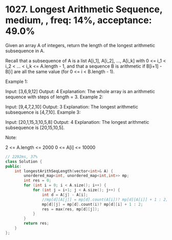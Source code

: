 # 1027. Longest Arithmetic Sequence, medium, , freq: 14%, acceptance: 49.0%

Given an array A of integers, return the length of the longest arithmetic subsequence in A.

Recall that a subsequence of A is a list A[i_1], A[i_2], ..., A[i_k] with 0 <= i_1 < i_2 < ... < i_k <= A.length - 1, and that a sequence B is arithmetic if B[i+1] - B[i] are all the same value (for 0 <= i < B.length - 1).

 

Example 1:

Input: [3,6,9,12]
Output: 4
Explanation: 
The whole array is an arithmetic sequence with steps of length = 3.
Example 2:

Input: [9,4,7,2,10]
Output: 3
Explanation: 
The longest arithmetic subsequence is [4,7,10].
Example 3:

Input: [20,1,15,3,10,5,8]
Output: 4
Explanation: 
The longest arithmetic subsequence is [20,15,10,5].
 

Note:

2 <= A.length <= 2000
0 <= A[i] <= 10000

```c++
// 2292ms, 37%
class Solution {
public:
    int longestArithSeqLength(vector<int>& A) {
        unordered_map<int, unordered_map<int,int>> mp;
        int res = 0;
        for (int i = 0; i < A.size(); i++) {
            for (int j = i+1; j < A.size(); j++) {
                int d = A[j] - A[i];
                //mp[d][A[j]] = mp[d].count(A[i])? mp[d][A[i]] + 1 : 2;
                mp[d][j] = mp[d].count(i)? mp[d][i] + 1 : 2;
                res = max(res, mp[d][j]);
            }
        }
        return res;
    }
};
```
